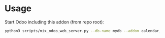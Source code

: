 # Usage

Start Odoo including this addon (from repo root):

```bash
python3 scripts/nix_odoo_web_server.py --db-name mydb --addon calendar_sms
```

